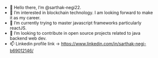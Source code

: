 - 👋 Hello there, I’m @sarthak-negi22.
- 👀 I’m interested in blockchain technology. I am looking forward to make it as my career.
- 🌱 I’m currently trying to master javascript frameworks particularly reactJS.
- 💞️ I’m looking to contribute in open source projects related to java backend web dev.
- 📫 Linkedin profile link -> https://www.linkedin.com/in/sarthak-negi-b69012146/

<!---
sarthak-negi22/sarthak-negi22 is a ✨ special ✨ repository because its `README.md` (this file) appears on your GitHub profile.
You can click the Preview link to take a look at your changes.
--->
